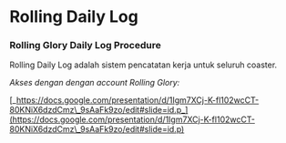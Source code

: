 # Rolling Daily Log

### Rolling Glory Daily Log Procedure

Rolling Daily Log adalah sistem pencatatan kerja untuk seluruh coaster.

_Akses dengan dengan account Rolling Glory:_

[_https://docs.google.com/presentation/d/1Igm7XCj-K-fl102wcCT-80KNiX6dzdCmz\_9sAaFk9zo/edit#slide=id.p_](https://docs.google.com/presentation/d/1Igm7XCj-K-fl102wcCT-80KNiX6dzdCmz\_9sAaFk9zo/edit#slide=id.p)
